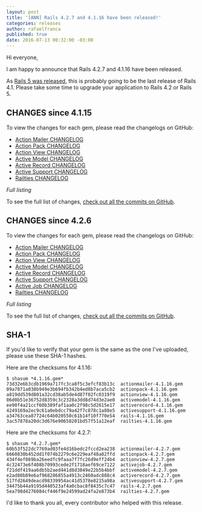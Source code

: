 ```yaml
---
layout: post
title: '[ANN] Rails 4.2.7 and 4.1.16 have been released!'
categories: releases
author: rafaelfranca
published: true
date: 2016-07-13 00:32:00 -03:00
---
```


Hi everyone,

I am happy to announce that Rails 4.2.7 and 4.1.16 have been released.

As [Rails 5 was released](http://weblog.rubyonrails.org/2016/6/30/Rails-5-0-final/), this is probably
going to be the last release of Rails 4.1. Please take some time to upgrade your application to
Rails 4.2 or Rails 5.

## CHANGES since 4.1.15

To view the changes for each gem, please read the changelogs on GitHub:

* [Action Mailer CHANGELOG](https://github.com/rails/rails/blob/v4.1.16/actionmailer/CHANGELOG.md)
* [Action Pack CHANGELOG](https://github.com/rails/rails/blob/v4.1.16/actionpack/CHANGELOG.md)
* [Action View CHANGELOG](https://github.com/rails/rails/blob/v4.1.16/actionview/CHANGELOG.md)
* [Active Model CHANGELOG](https://github.com/rails/rails/blob/v4.1.16/activemodel/CHANGELOG.md)
* [Active Record CHANGELOG](https://github.com/rails/rails/blob/v4.1.16/activerecord/CHANGELOG.md)
* [Active Support CHANGELOG](https://github.com/rails/rails/blob/v4.1.16/activesupport/CHANGELOG.md)
* [Railties CHANGELOG](https://github.com/rails/rails/blob/v4.1.16/railties/CHANGELOG.md)

*Full listing*

To see the full list of changes, [check out all the commits on
GitHub](https://github.com/rails/rails/compare/v4.1.15...v4.1.16).

## CHANGES since 4.2.6

To view the changes for each gem, please read the changelogs on GitHub:

* [Action Mailer CHANGELOG](https://github.com/rails/rails/blob/v4.2.7/actionmailer/CHANGELOG.md)
* [Action Pack CHANGELOG](https://github.com/rails/rails/blob/v4.2.7/actionpack/CHANGELOG.md)
* [Action View CHANGELOG](https://github.com/rails/rails/blob/v4.2.7/actionview/CHANGELOG.md)
* [Active Model CHANGELOG](https://github.com/rails/rails/blob/v4.2.7/activemodel/CHANGELOG.md)
* [Active Record CHANGELOG](https://github.com/rails/rails/blob/v4.2.7/activerecord/CHANGELOG.md)
* [Active Support CHANGELOG](https://github.com/rails/rails/blob/v4.2.7/activesupport/CHANGELOG.md)
* [Active Job CHANGELOG](https://github.com/rails/rails/blob/v4.2.7/activejob/CHANGELOG.md)
* [Railties CHANGELOG](https://github.com/rails/rails/blob/v4.2.7/railties/CHANGELOG.md)

*Full listing*

To see the full list of changes, [check out all the commits on
GitHub](https://github.com/rails/rails/compare/v4.2.6...v4.2.7).

## SHA-1

If you'd like to verify that your gem is the same as the one I've uploaded,
please use these SHA-1 hashes.

Here are the checksums for 4.1.16:

```
$ shasum *4.1.16.gem*
73d32e6b3cdb1969a717fc3ca8f5c3efcf83b13c  actionmailer-4.1.16.gem
09a7871a038b949e3b694fb342b4ed8b7aca5cb2  actionpack-4.1.16.gem
a819dd539d801a32cd38ab5de4d87f02fc0319f9  actionview-4.1.16.gem
06d0b51e36752d8359c3c2328a3dd8d74d3e2ae0  activemodel-4.1.16.gem
ee90f4a21ccf60b389faf1aa0c2f98c5d2615e17  activerecord-4.1.16.gem
4249169a2ec9c61a0ebdcc79a42f7c878c1a88e5  activesupport-4.1.16.gem
a34763cea87724c64b020550c61b14f10f770e54  rails-4.1.16.gem
3ac57878a20dc3d676e90658201bd57f51a12eaf  railties-4.1.16.gem
```

Here are the checksums for 4.2.7:

```
$ shasum *4.2.7.gem*
60b53f522dc7769ad03fe4d16bedc2fccd2ea238  actionmailer-4.2.7.gem
6660830b452dd1f074b2279c6e229eaf48a82ffd  actionpack-4.2.7.gem
434f4ef869ba26eedfc9faaa7f7fc26d9eff24b4  actionview-4.2.7.gem
4c32473e6f408b70993cede2f1718aef69ce7122  activejob-4.2.7.gem
f21ddf419aa6db5b2aed441d8d3849e22b5b4bbf  activemodel-4.2.7.gem
e2ad80b89e6af968286855a4913c2460adc888c4  activerecord-4.2.7.gem
517fd2649deacd98339954ac41d5378e8215a98a  activesupport-4.2.7.gem
34475b44a9195d440523af4a0cbac8f8435c7c47  rails-4.2.7.gem
5ea798d4276084cf446f9e24599ad24fa2e873b4  railties-4.2.7.gem
```

I'd like to thank you all, every contributor who helped with this release.
